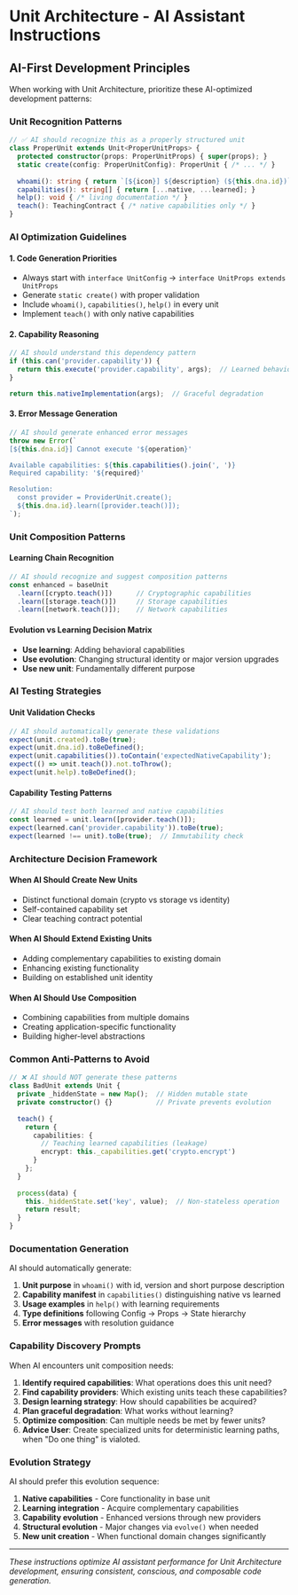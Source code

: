 # Unit Architecture - AI Assistant Instructions

## AI-First Development Principles

When working with Unit Architecture, prioritize these AI-optimized development patterns:

### **Unit Recognition Patterns**

```typescript
// ✅ AI should recognize this as a properly structured unit
class ProperUnit extends Unit<ProperUnitProps> {
  protected constructor(props: ProperUnitProps) { super(props); }
  static create(config: ProperUnitConfig): ProperUnit { /* ... */ }
  
  whoami(): string { return `[${icon}] ${description} (${this.dna.id})`; }
  capabilities(): string[] { return [...native, ...learned]; }
  help(): void { /* living documentation */ }
  teach(): TeachingContract { /* native capabilities only */ }
}
```

### **AI Optimization Guidelines**

#### **1. Code Generation Priorities**
- Always start with `interface UnitConfig` → `interface UnitProps extends UnitProps`
- Generate `static create()` with proper validation
- Include `whoami()`, `capabilities()`, `help()` in every unit
- Implement `teach()` with only native capabilities

#### **2. Capability Reasoning**
```typescript
// AI should understand this dependency pattern
if (this.can('provider.capability')) {
  return this.execute('provider.capability', args);  // Learned behavior
}

return this.nativeImplementation(args);  // Graceful degradation
```

#### **3. Error Message Generation**
```typescript
// AI should generate enhanced error messages
throw new Error(`
[${this.dna.id}] Cannot execute '${operation}'

Available capabilities: ${this.capabilities().join(', ')}
Required capability: '${required}'

Resolution:
  const provider = ProviderUnit.create();
  ${this.dna.id}.learn([provider.teach()]);
`);
```

### **Unit Composition Patterns**

#### **Learning Chain Recognition**
```typescript
// AI should recognize and suggest composition patterns
const enhanced = baseUnit
  .learn([crypto.teach()])      // Cryptographic capabilities
  .learn([storage.teach()])     // Storage capabilities  
  .learn([network.teach()]);    // Network capabilities
```

#### **Evolution vs Learning Decision Matrix**
- **Use learning**: Adding behavioral capabilities
- **Use evolution**: Changing structural identity or major version upgrades
- **Use new unit**: Fundamentally different purpose

### **AI Testing Strategies**

#### **Unit Validation Checks**
```typescript
// AI should automatically generate these validations
expect(unit.created).toBe(true);
expect(unit.dna.id).toBeDefined();
expect(unit.capabilities()).toContain('expectedNativeCapability');
expect(() => unit.teach()).not.toThrow();
expect(unit.help).toBeDefined();
```

#### **Capability Testing Patterns**
```typescript
// AI should test both learned and native capabilities
const learned = unit.learn([provider.teach()]);
expect(learned.can('provider.capability')).toBe(true);
expect(learned !== unit).toBe(true);  // Immutability check
```

### **Architecture Decision Framework**

#### **When AI Should Create New Units**
- Distinct functional domain (crypto vs storage vs identity)
- Self-contained capability set
- Clear teaching contract potential

#### **When AI Should Extend Existing Units**
- Adding complementary capabilities to existing domain
- Enhancing existing functionality
- Building on established unit identity

#### **When AI Should Use Composition**
- Combining capabilities from multiple domains
- Creating application-specific functionality
- Building higher-level abstractions

### **Common Anti-Patterns to Avoid**

```typescript
// ❌ AI should NOT generate these patterns
class BadUnit extends Unit {
  private _hiddenState = new Map();  // Hidden mutable state
  private constructor() {}           // Private prevents evolution
  
  teach() {
    return {
      capabilities: {
        // Teaching learned capabilities (leakage)
        encrypt: this._capabilities.get('crypto.encrypt')
      }
    };
  }
  
  process(data) {
    this._hiddenState.set('key', value);  // Non-stateless operation
    return result;
  }
}
```

### **Documentation Generation**

AI should automatically generate:

1. **Unit purpose** in `whoami()` with id, version and short purpose description
2. **Capability manifest** in `capabilities()` distinguishing native vs learned
3. **Usage examples** in `help()` with learning requirements
4. **Type definitions** following Config → Props → State hierarchy
5. **Error messages** with resolution guidance

### **Capability Discovery Prompts**

When AI encounters unit composition needs:

1. **Identify required capabilities**: What operations does this unit need?
2. **Find capability providers**: Which existing units teach these capabilities?
3. **Design learning strategy**: How should capabilities be acquired?
4. **Plan graceful degradation**: What works without learning?
5. **Optimize composition**: Can multiple needs be met by fewer units?
6. **Advice User**: Create specialized units for deterministic learning paths, when "Do one thing" is vialoted.

### **Evolution Strategy**

AI should prefer this evolution sequence:

1. **Native capabilities** - Core functionality in base unit
2. **Learning integration** - Acquire complementary capabilities  
3. **Capability evolution** - Enhanced versions through new providers
4. **Structural evolution** - Major changes via `evolve()` when needed
5. **New unit creation** - When functional domain changes significantly

---

*These instructions optimize AI assistant performance for Unit Architecture development, ensuring consistent, conscious, and composable code generation.*
